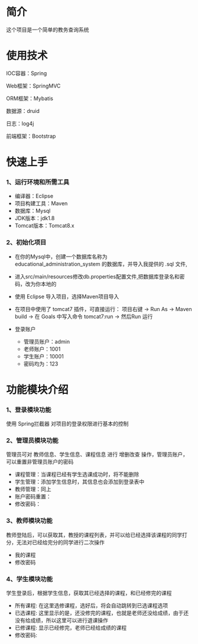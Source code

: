 # 简介
这个项目是一个简单的教务查询系统

# 使用技术
IOC容器：Spring

Web框架：SpringMVC

ORM框架：Mybatis

数据源：druid

日志：log4j

前端框架：Bootstrap

# 快速上手
### 1、运行环境和所需工具
* 编译器：Eclipse
* 项目构建工具：Maven
* 数据库：Mysql
* JDK版本：jdk1.8
* Tomcat版本：Tomcat8.x
### 2、初始化项目
* 在你的Mysql中，创建一个数据库名称为 educational_administration_system 的数据库，并导入我提供的 .sql 文件,
* 进入src/main/resources修改db.properties配置文件,把数据库登录名和密码，改为你本地的
* 使用 Eclipse 导入项目，选择Maven项目导入
* 在项目中使用了 tomcat7 插件，可直接运行： 项目右键 -> Run As -> Maven build -> 在 Goals 中写入命令 tomcat7:run -> 然后Run 运行

* 登录账户
  * 管理员账户：admin
  * 老师账户：1001
  * 学生账户：10001
  * 密码均为：123
# 功能模块介绍
### 1、登录模块功能
使用 Spring拦截器 对项目的登录权限进行基本的控制
### 2、管理员模块功能
管理员可对 教师信息、学生信息、课程信息 进行 增删改查 操作，管理员账户，可以重置非管理员账户的密码
* 课程管理：当课程已经有学生选课成功时，将不能删除
* 学生管理：添加学生信息时，其信息也会添加到登录表中
* 教师管理：同上
* 账户密码重置：
* 修改密码：

### 3、教师模块功能
教师登陆后，可以获取其，教授的课程列表，并可以给已经选择该课程的同学打分，无法对已经给完分的同学进行二次操作
* 我的课程
* 修改密码

### 4、学生模块功能
学生登录后，根据学生信息，获取其已经选择的课程，和已经修完的课程
* 所有课程: 在这里选修课程，选好后，将会自动跳转到已选课程选项
* 已选课程: 这里显示的是，还没修完的课程，也就是老师还没给成绩，由于还没有给成绩，所以这里可以进行退课操作
* 已修课程: 显示已经修完，老师已经给成绩的课程
* 修改密码:

